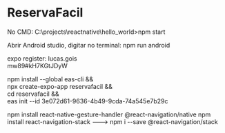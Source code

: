 # ReservaFacil

No CMD:
C:\projects\reactnative\hello_world>npm start

Abrir Android studio, digitar no terminal:
npm run android

expo register:
lucas.gois	
mw89#kH7KGtJDyW

npm install --global eas-cli && \
npx create-expo-app reservafacil && \
cd reservafacil && \
eas init --id 3e072d61-9636-4b49-9cda-74a545e7b29c

npm install react-native-gesture-handler @react-navigation/native
npm install react-navigation-stack ---> npm i --save @react-navigation/stack
